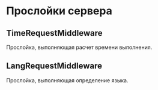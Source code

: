 # Прослойки сервера

## TimeRequestMiddleware

Прослойка, выполняющая расчет времени выполнения.

## LangRequestMiddleware

Прослойка, выполняющая определение языка.